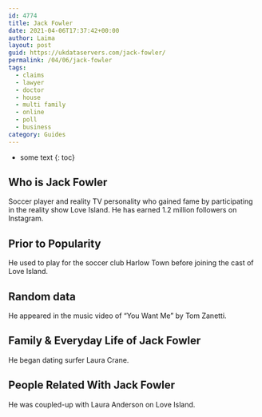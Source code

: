 ```yaml
---
id: 4774
title: Jack Fowler
date: 2021-04-06T17:37:42+00:00
author: Laima
layout: post
guid: https://ukdataservers.com/jack-fowler/
permalink: /04/06/jack-fowler
tags:
  - claims
  - lawyer
  - doctor
  - house
  - multi family
  - online
  - poll
  - business
category: Guides
---
```


* some text
{: toc}


## Who is Jack Fowler
                  
                  
                  
Soccer player and reality TV personality who gained fame by participating in the reality show Love Island. He has earned 1.2 million followers on Instagram.
                  
              
            
              
            
                
                
                
## Prior to Popularity
                  
                  
                  
He used to play for the soccer club Harlow Town before joining the cast of Love Island. 
                  
              
            
              
            
                
                
                
## Random data
                  
                  
                  
He appeared in the music video of &#8220;You Want Me&#8221; by Tom Zanetti.
                  
              
            
              
            
                
                
                
## Family & Everyday Life of Jack Fowler
                  
                  
                  
He began dating surfer Laura Crane.  
                  
              
            
              
            
                
                
                
## People Related With Jack Fowler
                  
                  
                  
He was coupled-up with Laura Anderson on Love Island.
                  
              
            
              
            
                
              
            
              
              
            
            
              
            
          
          
          